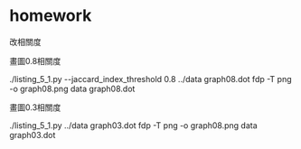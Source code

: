 # homework

改相關度

畫圖0.8相關度

./listing_5_1.py --jaccard_index_threshold 0.8 ../data graph08.dot
fdp -T png -o graph08.png data graph08.dot

畫圖0.3相關度

./listing_5_1.py ../data graph03.dot
fdp -T png -o graph08.png data graph03.dot